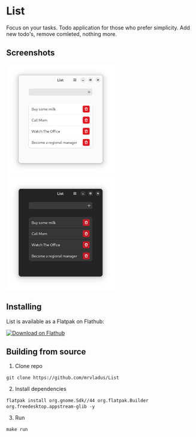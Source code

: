 # List

Focus on your tasks.
Todo application for those who prefer simplicity. Add new todo's, remove comleted, nothing more.

## Screenshots
<a href="./screenshots/light.png"><img src="./screenshots/light.png" height="300"></a>
<a href="./screenshots/light.png"><img src="./screenshots/dark.png" height="300"></a>

## Installing
List is available as a Flatpak on Flathub:

<a href="https://flathub.org/apps/details/io.github.mrvladus.List"><img src="https://flathub.org/assets/badges/flathub-badge-en.png" alt="Download on Flathub" width="240"></a>

## Building from source
1. Clone repo 
```
git clone https://github.com/mrvladus/List
```
2. Install dependencies
```
flatpak install org.gnome.Sdk//44 org.flatpak.Builder org.freedesktop.appstream-glib -y
```
3. Run 
```
make run
```
